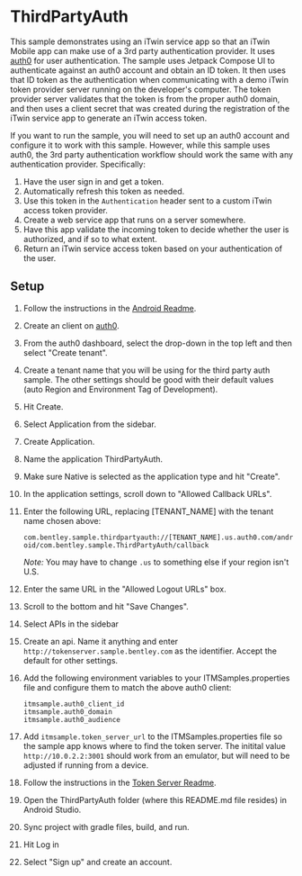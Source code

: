 # ThirdPartyAuth
This sample demonstrates using an iTwin service app so that an iTwin Mobile app can make use of a 3rd party authentication provider. It uses [auth0](https://auth0.com/) for user authentication. The sample uses Jetpack Compose UI to authenticate against an auth0 account and obtain an ID token. It then uses that ID token as the authentication when communicating with a demo iTwin token provider server running on the developer's computer. The token provider server validates that the token is from the proper auth0 domain, and then uses a client secret that was created during the registration of the iTwin service app to generate an iTwin access token.

If you want to run the sample, you will need to set up an auth0 account and configure it to work with this sample. However, while this sample uses auth0, the 3rd party authentication workflow should work the same with any authentication provider. Specifically:

1. Have the user sign in and get a token.
1. Automatically refresh this token as needed.
1. Use this token in the `Authentication` header sent to a custom iTwin access token provider.
1. Create a web service app that runs on a server somewhere.
1. Have this app validate the incoming token to decide whether the user is authorized, and if so to what extent.
1. Return an iTwin service access token based on your authentication of the user.

## Setup

1. Follow the instructions in the [Android Readme](../README.md).
1. Create an client on [auth0](https://auth0.com/).
1. From the auth0 dashboard, select the drop-down in the top left and then select "Create tenant".
1. Create a tenant name that you will be using for the third party auth sample. The other settings should be good with their default values (auto Region and Environment Tag of Development).
1. Hit Create.
1. Select Application from the sidebar.
1. Create Application.
1. Name the application ThirdPartyAuth.
1. Make sure Native is selected as the application type and hit "Create".
1. In the application settings, scroll down to "Allowed Callback URLs".
1. Enter the following URL, replacing [TENANT_NAME] with the tenant name chosen above:

    `com.bentley.sample.thirdpartyauth://[TENANT_NAME].us.auth0.com/android/com.bentley.sample.ThirdPartyAuth/callback`

    _Note:_ You may have to change `.us` to something else if your region isn't U.S.
1. Enter the same URL in the "Allowed Logout URLs" box.
1. Scroll to the bottom and hit "Save Changes".
1. Select APIs in the sidebar
1. Create an api. Name it anything and enter `http://tokenserver.sample.bentley.com` as the identifier. Accept the default for other settings.
1. Add the following environment variables to your ITMSamples.properties file and configure them to match the above auth0 client:
    ```
    itmsample.auth0_client_id
    itmsample.auth0_domain
    itmsample.auth0_audience
    ```
1. Add `itmsample.token_server_url` to the ITMSamples.properties file so the sample app knows where to find the token server. The initital value `http://10.0.2.2:3001` should work from an emulator, but will need to be adjusted if running from a device.
1. Follow the instructions in the [Token Server Readme](../../cross-platform/token-server/README.md).
1. Open the ThirdPartyAuth folder (where this README.md file resides) in Android Studio.
1. Sync project with gradle files, build, and run.
1. Hit Log in
1. Select "Sign up" and create an account.
